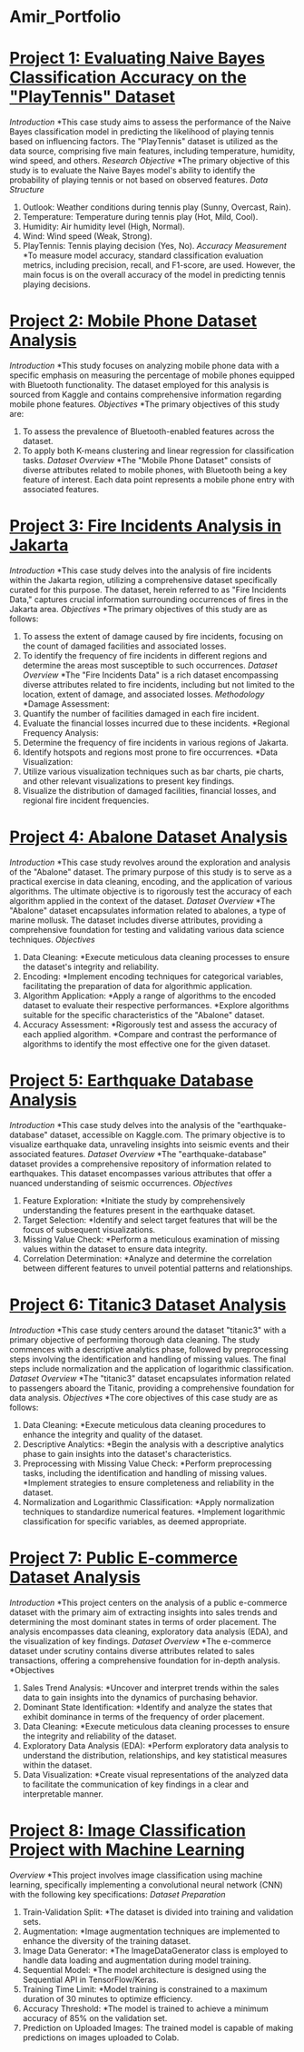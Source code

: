 # Amir_Portfolio
# [Project 1: Evaluating Naive Bayes Classification Accuracy on the "PlayTennis" Dataset](https://github.com/Amirtegar/Amir_Portfolio/blob/main/Code/Project%201.ipynb) 
*Introduction*
*This case study aims to assess the performance of the Naive Bayes classification model in predicting the likelihood of playing tennis based on influencing factors. The "PlayTennis" dataset is utilized as the data source, comprising five main features, including temperature, humidity, wind speed, and others.
*Research Objective*
*The primary objective of this study is to evaluate the Naive Bayes model's ability to identify the probability of playing tennis or not based on observed features.
*Data Structure*
1. Outlook: Weather conditions during tennis play (Sunny, Overcast, Rain).
2. Temperature: Temperature during tennis play (Hot, Mild, Cool).
3. Humidity: Air humidity level (High, Normal).
4. Wind: Wind speed (Weak, Strong).
5. PlayTennis: Tennis playing decision (Yes, No).
*Accuracy Measurement*
*To measure model accuracy, standard classification evaluation metrics, including precision, recall, and F1-score, are used. However, the main focus is on the overall accuracy of the model in predicting tennis playing decisions.

# [Project 2: Mobile Phone Dataset Analysis](https://github.com/Amirtegar/Amir_Portfolio/blob/main/Code/Project%202.ipynb)
*Introduction*
*This study focuses on analyzing mobile phone data with a specific emphasis on measuring the percentage of mobile phones equipped with Bluetooth functionality. The dataset employed for this analysis is sourced from Kaggle and contains comprehensive information regarding mobile phone features.
*Objectives*
*The primary objectives of this study are:
1. To assess the prevalence of Bluetooth-enabled features across the dataset.
2. To apply both K-means clustering and linear regression for classification tasks.
*Dataset Overview*
*The "Mobile Phone Dataset" consists of diverse attributes related to mobile phones, with Bluetooth being a key feature of interest. Each data point represents a mobile phone entry with associated features.

# [Project 3: Fire Incidents Analysis in Jakarta](https://github.com/Amirtegar/Amir_Portfolio/blob/main/Code/Project%203.ipynb) 
*Introduction*
*This case study delves into the analysis of fire incidents within the Jakarta region, utilizing a comprehensive dataset specifically curated for this purpose. The dataset, herein referred to as "Fire Incidents Data," captures crucial information surrounding occurrences of fires in the Jakarta area.
*Objectives*
*The primary objectives of this study are as follows:
1. To assess the extent of damage caused by fire incidents, focusing on the count of damaged facilities and associated losses.
2. To identify the frequency of fire incidents in different regions and determine the areas most susceptible to such occurrences.
*Dataset Overview*
*The "Fire Incidents Data" is a rich dataset encompassing diverse attributes related to fire incidents, including but not limited to the location, extent of damage, and associated losses.
*Methodology*
*Damage Assessment:
1. Quantify the number of facilities damaged in each fire incident.
2. Evaluate the financial losses incurred due to these incidents.
*Regional Frequency Analysis:
1. Determine the frequency of fire incidents in various regions of Jakarta.
2. Identify hotspots and regions most prone to fire occurrences.
*Data Visualization:
1. Utilize various visualization techniques such as bar charts, pie charts, and other relevant visualizations to present key findings.
2. Visualize the distribution of damaged facilities, financial losses, and regional fire incident frequencies.

# [Project 4: Abalone Dataset Analysis](https://github.com/Amirtegar/Amir_Portfolio/blob/main/Code/Project%204.ipynb) 
*Introduction*
*This case study revolves around the exploration and analysis of the "Abalone" dataset. The primary purpose of this study is to serve as a practical exercise in data cleaning, encoding, and the application of various algorithms. The ultimate objective is to rigorously test the accuracy of each algorithm applied in the context of the dataset.
*Dataset Overview*
*The "Abalone" dataset encapsulates information related to abalones, a type of marine mollusk. The dataset includes diverse attributes, providing a comprehensive foundation for testing and validating various data science techniques.
*Objectives*
1. Data Cleaning:
*Execute meticulous data cleaning processes to ensure the dataset's integrity and reliability.
2. Encoding:
*Implement encoding techniques for categorical variables, facilitating the preparation of data for algorithmic application.
3. Algorithm Application:
*Apply a range of algorithms to the encoded dataset to evaluate their respective performances.
*Explore algorithms suitable for the specific characteristics of the "Abalone" dataset.
3. Accuracy Assessment:
*Rigorously test and assess the accuracy of each applied algorithm.
*Compare and contrast the performance of algorithms to identify the most effective one for the given dataset.

# [Project 5: Earthquake Database Analysis](https://github.com/Amirtegar/Amir_Portfolio/blob/main/Code/Project%205.ipynb)
*Introduction*
*This case study delves into the analysis of the "earthquake-database" dataset, accessible on Kaggle.com. The primary objective is to visualize earthquake data, unraveling insights into seismic events and their associated features.
*Dataset Overview*
*The "earthquake-database" dataset provides a comprehensive repository of information related to earthquakes. This dataset encompasses various attributes that offer a nuanced understanding of seismic occurrences.
*Objectives*
1. Feature Exploration:
*Initiate the study by comprehensively understanding the features present in the earthquake dataset.
2. Target Selection:
*Identify and select target features that will be the focus of subsequent visualizations.
3. Missing Value Check:
*Perform a meticulous examination of missing values within the dataset to ensure data integrity.
4. Correlation Determination:
*Analyze and determine the correlation between different features to unveil potential patterns and relationships.

# [Project 6: Titanic3 Dataset Analysis](https://github.com/Amirtegar/Amir_Portfolio/blob/main/Code/Project%206.ipynb) 
*Introduction*
*This case study centers around the dataset "titanic3" with a primary objective of performing thorough data cleaning. The study commences with a descriptive analytics phase, followed by preprocessing steps involving the identification and handling of missing values. The final steps include normalization and the application of logarithmic classification.
*Dataset Overview*
*The "titanic3" dataset encapsulates information related to passengers aboard the Titanic, providing a comprehensive foundation for data analysis.
*Objectives*
*The core objectives of this case study are as follows:
1. Data Cleaning:
*Execute meticulous data cleaning procedures to enhance the integrity and quality of the dataset.
2. Descriptive Analytics:
*Begin the analysis with a descriptive analytics phase to gain insights into the dataset's characteristics.
3. Preprocessing with Missing Value Check:
*Perform preprocessing tasks, including the identification and handling of missing values.
*Implement strategies to ensure completeness and reliability in the dataset.
4. Normalization and Logarithmic Classification:
*Apply normalization techniques to standardize numerical features.
*Implement logarithmic classification for specific variables, as deemed appropriate.
# [Project 7: Public E-commerce Dataset Analysis](https://github.com/Amirtegar/Amir_Portfolio/blob/main/Code/Project%206.ipynb) 
*Introduction*
*This project centers on the analysis of a public e-commerce dataset with the primary aim of extracting insights into sales trends and determining the most dominant states in terms of order placement. The analysis encompasses data cleaning, exploratory data analysis (EDA), and the visualization of key findings.
*Dataset Overview*
*The e-commerce dataset under scrutiny contains diverse attributes related to sales transactions, offering a comprehensive foundation for in-depth analysis.
*Objectives
1. Sales Trend Analysis:
*Uncover and interpret trends within the sales data to gain insights into the dynamics of purchasing behavior.
2. Dominant State Identification:
*Identify and analyze the states that exhibit dominance in terms of the frequency of order placement.
3. Data Cleaning:
*Execute meticulous data cleaning processes to ensure the integrity and reliability of the dataset.
4. Exploratory Data Analysis (EDA):
*Perform exploratory data analysis to understand the distribution, relationships, and key statistical measures within the dataset.
5. Data Visualization:
*Create visual representations of the analyzed data to facilitate the communication of key findings in a clear and interpretable manner.
# [Project 8: Image Classification Project with Machine Learning](https://github.com/Amirtegar/Amir_Portfolio/blob/main/Code/Project%206.ipynb) 
*Overview*
*This project involves image classification using machine learning, specifically implementing a convolutional neural network (CNN) with the following key specifications:
*Dataset Preparation*
1. Train-Validation Split:
*The dataset is divided into training and validation sets.
2. Augmentation:
*Image augmentation techniques are implemented to enhance the diversity of the training dataset.
3. Image Data Generator:
*The ImageDataGenerator class is employed to handle data loading and augmentation during model training.
4. Sequential Model:
*The model architecture is designed using the Sequential API in TensorFlow/Keras.
5. Training Time Limit:
*Model training is constrained to a maximum duration of 30 minutes to optimize efficiency.
6. Accuracy Threshold:
*The model is trained to achieve a minimum accuracy of 85% on the validation set.
7. Prediction on Uploaded Images:
The trained model is capable of making predictions on images uploaded to Colab.
